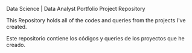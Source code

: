 Data Science | Data Analyst  Portfolio Project Repository


This Repository holds all of the codes and queries from the projects I've created.


Este repositorio contiene los códigos y queries de los proyectos que he creado.
